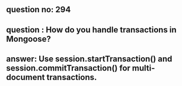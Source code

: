 
      
## question no: 294

## question : How do you handle transactions in Mongoose?

## answer: Use session.startTransaction() and session.commitTransaction() for multi-document transactions.
      